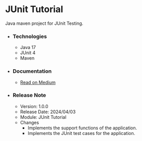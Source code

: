 # JUnit Tutorial
Java maven project for JUnit Testing.

* ### Technologies
  * Java 17
  * JUnit 4
  * Maven

* ### Documentation
  * [Read on Medium](https://sachithariyathilaka.medium.com/junit-4eab882b6c47)
  
* ### Release Note

  * Version: 1.0.0
  * Release Date: 2024/04/03
  * Module: JUnit Tutorial
  * Changes
    * Implements the support functions of the application. 
    * Implements the JUnit test cases for the application.
